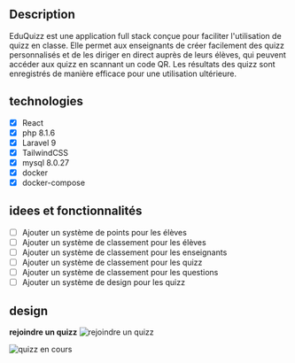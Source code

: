 ## Description

EduQuizz est une application full stack conçue pour faciliter l'utilisation de quizz en classe. Elle permet aux enseignants de créer facilement des quizz personnalisés et de les diriger en direct auprès de leurs élèves, qui peuvent accéder aux quizz en scannant un code QR. Les résultats des quizz sont enregistrés de manière efficace pour une utilisation ultérieure.

## technologies

-   [x] React
-   [x] php 8.1.6
-   [x] Laravel 9
-   [x] TailwindCSS
-   [x] mysql 8.0.27
-   [x] docker
-   [x] docker-compose

## idees et fonctionnalités

-   [ ] Ajouter un système de points pour les élèves
-   [ ] Ajouter un système de classement pour les élèves
-   [ ] Ajouter un système de classement pour les enseignants
-   [ ] Ajouter un système de classement pour les quizz
-   [ ] Ajouter un système de classement pour les questions
-   [ ] Ajouter un système de design pour les quizz

## design

**rejoindre un quizz**
![rejoindre un quizz](./docs/assets/001.jpg)

![quizz en cours](./docs/assets/002.jpg)
